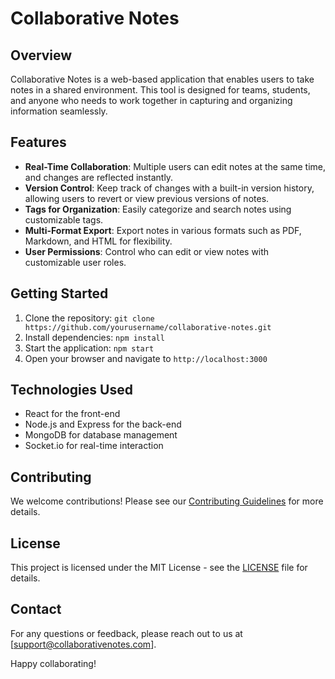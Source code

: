 # Collaborative Notes

## Overview
Collaborative Notes is a web-based application that enables users to take notes in a shared environment. This tool is designed for teams, students, and anyone who needs to work together in capturing and organizing information seamlessly.

## Features
- **Real-Time Collaboration**: Multiple users can edit notes at the same time, and changes are reflected instantly.
- **Version Control**: Keep track of changes with a built-in version history, allowing users to revert or view previous versions of notes.
- **Tags for Organization**: Easily categorize and search notes using customizable tags.
- **Multi-Format Export**: Export notes in various formats such as PDF, Markdown, and HTML for flexibility.
- **User Permissions**: Control who can edit or view notes with customizable user roles.

## Getting Started
1. Clone the repository: `git clone https://github.com/yourusername/collaborative-notes.git`
2. Install dependencies: `npm install`
3. Start the application: `npm start`
4. Open your browser and navigate to `http://localhost:3000`

## Technologies Used
- React for the front-end
- Node.js and Express for the back-end
- MongoDB for database management
- Socket.io for real-time interaction

## Contributing
We welcome contributions! Please see our [Contributing Guidelines](CONTRIBUTING.md) for more details.

## License
This project is licensed under the MIT License - see the [LICENSE](LICENSE) file for details.

## Contact
For any questions or feedback, please reach out to us at [support@collaborativenotes.com].

Happy collaborating!